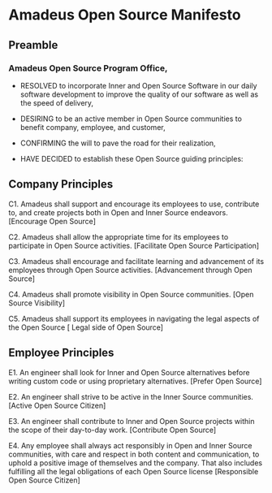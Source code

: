 # Amadeus Open Source Manifesto #

## Preamble ##

### Amadeus Open Source Program Office, ####
- RESOLVED to incorporate Inner and Open Source Software in our daily software development to improve the quality of our software as well as the speed of delivery,

- DESIRING to be an active member in Open Source communities to benefit company, employee, and customer,

- CONFIRMING the will to pave the road for their realization,

- HAVE DECIDED to establish these Open Source guiding principles:

## Company Principles ##

C1. Amadeus shall support and encourage its employees to use, contribute to, and create projects both in Open and Inner Source endeavors. [Encourage Open Source]

C2. Amadeus shall allow the appropriate time for its employees to participate in Open Source activities. [Facilitate Open Source Participation]

C3. Amadeus shall encourage and facilitate learning and advancement of its employees through Open Source activities. [Advancement through Open Source]

C4. Amadeus shall promote visibility in Open Source communities. [Open Source Visibility]

C5. Amadeus shall support its employees in navigating the legal aspects of the Open Source [ Legal side of Open Source]

## Employee Principles ##

E1. An engineer shall look for Inner and Open Source alternatives before writing custom code or using proprietary alternatives. [Prefer Open Source]

E2. An engineer shall strive to be active in the Inner Source communities. [Active Open Source Citizen]

E3. An engineer shall contribute to Inner and Open Source projects within the scope of their day-to-day work. [Contribute Open Source]

E4. Any employee shall always act responsibly in Open and Inner Source communities, with care and respect in both content and communication, to uphold a positive image of themselves and the company. That also includes fulfilling all the legal obligations of each Open Source license [Responsible Open Source Citizen]
